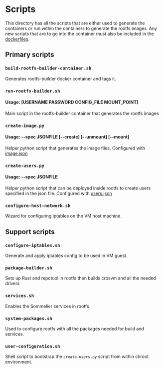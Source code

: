 # Scripts
This directory has all the scripts that are either used to generate the containers
or run within the containers to generate the rootfs images. Any new scripts that
are to go into the container must also be included in the [dockerfiles](../dockerfiles/).

## Primary scripts

### `build-rootfs-builder-container.sh`
Generates rootfs-builder docker container and tags it.

### `run-rootfs-builder.sh`
#### Usage: [USERNAME PASSWORD CONFIG_FILE MOUNT_POINT]
Main script in the rootfs-builder container that generates the rootfs images

### `create-image.py`
#### Usage: --spec JSONFILE [--create] [--unmount] [--mount]
Helper python script that generates the image files. Configured with [image.json](../default-config/image.json)

### `create-users.py`
#### Usage: --spec JSONFILE
Helper python script that can be deployed inside rootfs to create users specified
in the json file. Configured with [users.json](../default-config/users.json)

### `configure-host-network.sh`
Wizard for configuring iptables on the VM host machine.

## Support scripts

### `configure-iptables.sh`
Generate and apply iptables config to be used in VM guest.

### `package-builder.sh`
Sets up Rust and repotool in rootfs then builds crosvm and all the needed drivers

### `services.sh`
Enables the Sommelier services in rootfs

### `system-packages.sh`
Used to configure rootfs with all the packages needed for build and services.

### `user-configuration.sh`
Shell script to bootstrap the `create-users.py` script from within chroot
environment.
